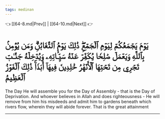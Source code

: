 ```yaml
---
tags: medinan
---
```


👈 [[64-8.md|Prev]] | [[64-10.md|Next]] 👉

# يَوۡمَ يَجۡمَعُكُمۡ لِيَوۡمِ ٱلۡجَمۡعِۖ ذَٰلِكَ يَوۡمُ ٱلتَّغَابُنِۗ وَمَن يُؤۡمِنۢ بِٱللَّهِ وَيَعۡمَلۡ صَٰلِحٗا يُكَفِّرۡ عَنۡهُ سَيِّـَٔاتِهِۦ وَيُدۡخِلۡهُ جَنَّـٰتٖ تَجۡرِي مِن تَحۡتِهَا ٱلۡأَنۡهَٰرُ خَٰلِدِينَ فِيهَآ أَبَدٗاۚ ذَٰلِكَ ٱلۡفَوۡزُ ٱلۡعَظِيمُ

The Day He will assemble you for the Day of Assembly - that is the Day of Deprivation. And whoever believes in Allah and does righteousness - He will remove from him his misdeeds and admit him to gardens beneath which rivers flow, wherein they will abide forever. That is the great attainment

---

